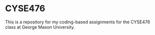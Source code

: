 # CYSE476

This is a repository for my coding-based assignments for the CYSE476 class at George Mason University.
